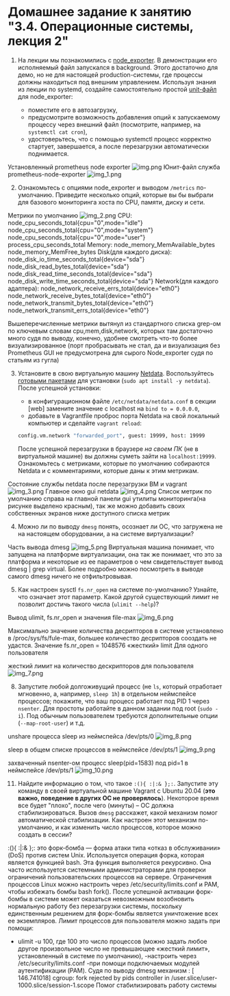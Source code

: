 # Домашнее задание к занятию "3.4. Операционные системы, лекция 2"

1. На лекции мы познакомились с [node_exporter](https://github.com/prometheus/node_exporter/releases). В демонстрации его исполняемый файл запускался в background. Этого достаточно для демо, но не для настоящей production-системы, где процессы должны находиться под внешним управлением. Используя знания из лекции по systemd, создайте самостоятельно простой [unit-файл](https://www.freedesktop.org/software/systemd/man/systemd.service.html) для node_exporter:

    * поместите его в автозагрузку,
    * предусмотрите возможность добавления опций к запускаемому процессу через внешний файл (посмотрите, например, на `systemctl cat cron`),
    * удостоверьтесь, что с помощью systemctl процесс корректно стартует, завершается, а после перезагрузки автоматически поднимается.

Установленный prometheus node exporter ![img.png](img.png)
Юнит-файл служба prometheus-node-exporter ![img_1.png](img_1.png)


2. Ознакомьтесь с опциями node_exporter и выводом `/metrics` по-умолчанию. Приведите несколько опций, которые вы бы выбрали для базового мониторинга хоста по CPU, памяти, диску и сети.

Метрики по умолчанию ![img_2.png](img_2.png)
CPU: 
node_cpu_seconds_total{cpu="0",mode="idle"} node_cpu_seconds_total{cpu="0",mode="system"} node_cpu_seconds_total{cpu="0",mode="user"} 
process_cpu_seconds_total 
Memory: 
node_memory_MemAvailable_bytes 
node_memory_MemFree_bytes 
Disk(для каждого диска): 
node_disk_io_time_seconds_total{device="sda"} 
node_disk_read_bytes_total{device="sda"}
 node_disk_read_time_seconds_total{device="sda"} node_disk_write_time_seconds_total{device="sda"} 
Network(для каждого адаптера): 
node_network_receive_errs_total{device="eth0"} node_network_receive_bytes_total{device="eth0"} node_network_transmit_bytes_total{device="eth0"} node_network_transmit_errs_total{device="eth0"}

Вышеперечисленные метрики вытянул из стандартного списка grep-ом по ключевым словам cpu,mem,disk,network, которых там достаточно много судя по выводу, конечно, удобнее смотреть что-то более визуализированное (порт пробрасывать не стал, да и визуализация без Prometheus GUI не предусмотрена для сырого Node_exporter судя по статьям из гугла)

3. Установите в свою виртуальную машину [Netdata](https://github.com/netdata/netdata). Воспользуйтесь [готовыми пакетами](https://packagecloud.io/netdata/netdata/install) для установки (`sudo apt install -y netdata`). После успешной установки:
    * в конфигурационном файле `/etc/netdata/netdata.conf` в секции [web] замените значение с localhost на `bind to = 0.0.0.0`,
    * добавьте в Vagrantfile проброс порта Netdata на свой локальный компьютер и сделайте `vagrant reload`:

    ```bash
    config.vm.network "forwarded_port", guest: 19999, host: 19999
    ```

    После успешной перезагрузки в браузере *на своем ПК* (не в виртуальной машине) вы должны суметь зайти на `localhost:19999`. Ознакомьтесь с метриками, которые по умолчанию собираются Netdata и с комментариями, которые даны к этим метрикам.

Состояние службы netdata после перезагрузки ВМ и vagrant ![img_3.png](img_3.png)
Главное окно gui netdata ![img_4.png](img_4.png)
Список метрик по умолчанию справа на главной панели gui утилиты мониторинга(на рисунке выделено красным), так же можно добавить своих собственных экранов ниже доступного списка метрик

4. Можно ли по выводу `dmesg` понять, осознает ли ОС, что загружена не на настоящем оборудовании, а на системе виртуализации?

Часть вывода dmesg ![img_5.png](img_5.png)
Виртуальная машина понимает, что запущена на платформе виртуализации, она так же понимает, что это за платформа и некоторые из ее параметров о  чем свидетельствует вывод dmesg | grep virtual. Более подробно можно посмотреть в выводе самого dmesg ничего не отфильтровывая.

5. Как настроен sysctl `fs.nr_open` на системе по-умолчанию? Узнайте, что означает этот параметр. Какой другой существующий лимит не позволит достичь такого числа (`ulimit --help`)?

Вывод ulimit, fs.nr_open и значения file-max ![img_6.png](img_6.png)

Максимально значение количества десрипторов в системе установлено в /proc/sys/fs/fule-max, большее количество десрипторов сооздать не удастся.
Значение fs.nr_open = 1048576 «жесткий» limit Для одного пользователя

жесткий лимит на количество дескрипторов для пользователя ![img_7.png](img_7.png)

8. Запустите любой долгоживущий процесс (не `ls`, который отработает мгновенно, а, например, `sleep 1h`) в отдельном неймспейсе процессов; покажите, что ваш процесс работает под PID 1 через `nsenter`. Для простоты работайте в данном задании под root (`sudo -i`). Под обычным пользователем требуются дополнительные опции (`--map-root-user`) и т.д.

unshare процесса sleep из неймспейса /dev/pts/0 ![img_8.png](img_8.png)

sleep в общем списке процессов в неймспейсе /dev/pts/1 ![img_9.png](img_9.png)

захваченный nsenter-ом процесс sleep(pid=1583)  под pid=1 в неймспейсе /dev/pts/1 ![img_10.png](img_10.png)

11. Найдите информацию о том, что такое `:(){ :|:& };:`. Запустите эту команду в своей виртуальной машине Vagrant с Ubuntu 20.04 (**это важно, поведение в других ОС не проверялось**). Некоторое время все будет "плохо", после чего (минуты) – ОС должна стабилизироваться. Вызов `dmesg` расскажет, какой механизм помог автоматической стабилизации. Как настроен этот механизм по-умолчанию, и как изменить число процессов, которое можно создать в сессии?

:(){ :|:& };:  это форк-бомба — форма атаки типа «отказ в обслуживании» (DoS) против систем Unix. Используется операция форка, которая является функцией bash. Эта функция выполняется рекурсивно. Она часто используется системными администраторами для проверки ограничений пользовательских процессов на сервере. Ограничения процессов Linux можно настроить через /etc/security/limits.conf и PAM, чтобы избежать бомбы bash fork(). После успешной активации форк-бомбы в системе может оказаться невозможным возобновить нормальную работу без перезагрузки системы, поскольку единственным решением для форк-бомбы является уничтожение всех ее экземпляров.
Лимит  процессов для пользователя можно задать при помощи:
- ulimit -u 100, где 100 это число процессов (можно задать любое другое произвольное число не превышающее «жесткий лимит», установленный в системе по умолчанию), 
-настроить через /etc/security/limits.conf 
-при  помощи подключаемых модулей аутентификации (PAM).
Судя по выводу dmesg  механизм :
[  146.741018] cgroup: fork rejected by pids controller in /user.slice/user-1000.slice/session-1.scope
Помог стабилизировать работу системы
